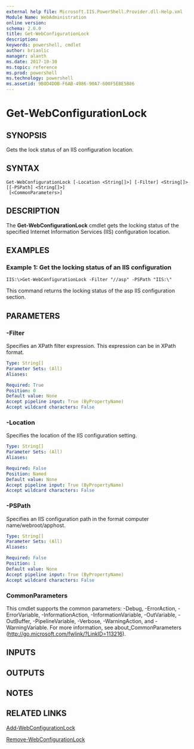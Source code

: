 ```yaml
---
external help file: Microsoft.IIS.PowerShell.Provider.dll-Help.xml
Module Name: WebAdministration
online version: 
schema: 2.0.0
title: Get-WebConfigurationLock
description: 
keywords: powershell, cmdlet
author: brianlic
manager: alanth
ms.date: 2017-10-30
ms.topic: reference
ms.prod: powershell
ms.technology: powershell
ms.assetid: 9B0D4DDB-F6AB-4986-90A7-600F5EBE5B86
---
```


# Get-WebConfigurationLock

## SYNOPSIS
Gets the lock status of an IIS configuration location.

## SYNTAX

```
Get-WebConfigurationLock [-Location <String[]>] [-Filter] <String[]> [[-PSPath] <String[]>]
 [<CommonParameters>]
```

## DESCRIPTION
The **Get-WebConfigurationLock** cmdlet gets the locking status of the specified Internet Information Services (IIS) configuration location.

## EXAMPLES

### Example 1: Get the locking status of an IIS configuration
```
IIS:\>Get-WebConfigurationLock -Filter "//asp" -PSPath "IIS:\"
```

This command returns the locking status of the asp IIS configuration section.

## PARAMETERS

### -Filter
Specifies an XPath filter expression.
This expression can be in XPath format.

```yaml
Type: String[]
Parameter Sets: (All)
Aliases: 

Required: True
Position: 0
Default value: None
Accept pipeline input: True (ByPropertyName)
Accept wildcard characters: False
```

### -Location
Specifies the location of the IIS configuration setting.

```yaml
Type: String[]
Parameter Sets: (All)
Aliases: 

Required: False
Position: Named
Default value: None
Accept pipeline input: True (ByPropertyName)
Accept wildcard characters: False
```

### -PSPath
Specifies an IIS configuration path in the format computer name/webroot/apphost.

```yaml
Type: String[]
Parameter Sets: (All)
Aliases: 

Required: False
Position: 1
Default value: None
Accept pipeline input: True (ByPropertyName)
Accept wildcard characters: False
```

### CommonParameters
This cmdlet supports the common parameters: -Debug, -ErrorAction, -ErrorVariable, -InformationAction, -InformationVariable, -OutVariable, -OutBuffer, -PipelineVariable, -Verbose, -WarningAction, and -WarningVariable. For more information, see about_CommonParameters (http://go.microsoft.com/fwlink/?LinkID=113216).

## INPUTS

## OUTPUTS

## NOTES

## RELATED LINKS

[Add-WebConfigurationLock](./Add-WebConfigurationLock.md)

[Remove-WebConfigurationLock](./Remove-WebConfigurationLock.md)

